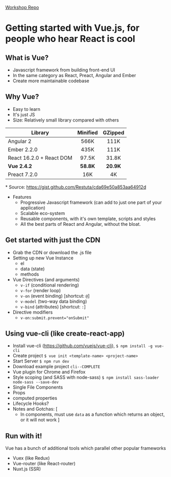 [Workshop Repo](https://github.com/rbnhmll/vue-workshop)

# Getting started with Vue.js, for people who hear React is cool

## What is Vue?

* Javascript framework from building front-end UI
* In the same category as React, Preact, Angular and Ember
* Create more maintainable codebase

## Why Vue?

- Easy to learn
- It's just JS
- Size:
  Relatively small library compared with others

| Library | Minified | GZipped |
| --------|:--------:| :------:|
| Angular 2 | 566K | 111K |
| Ember 2.2.0 | 435K | 111K |
| React 16.2.0 + React DOM | 97.5K | 31.8K |
| **Vue 2.4.2** | **58.8K** | **20.9K** |
| Preact 7.2.0 | 16K | 4K |

\* Source: https://gist.github.com/Restuta/cda69e50a853aa64912d

* Features
  * Progressive Javascript framework (can add to just one part of your application)
  * Scalable eco-system
  * Reusable components, with it's own template, scripts and styles
  * All the best parts of React and Angular, without the bloat.

## Get started with just the CDN

* Grab the CDN or download the .js file
* Setting up new Vue Instance
  * el
  * data (state)
  * methods
* Vue Directives (and arguments)
  * `v-if` (conditional rendering)
  * `v-for` (render loop)
  * `v-on` (event binding) [shortcut: `@`]
  * `v-model` (two-way data binding)
  * `v-bind` (attributes) [shortcut: `:`]
* Directive modifiers
  * `v-on:submit.prevent="onSubmit"`

## Using vue-cli (like create-react-app)

* Install vue-cli (https://github.com/vuejs/vue-cli), `$ npm install -g vue-cli`
* Create project
  `$ vue init <template-name> <project-name>`
* Start Server
  `$ npm run dev`
* Download example project `cli--COMPLETE`
* Vue plugin for Chrome and Firefox
* Style scoping (and SASS with node-sass)
  `$ npm install sass-loader node-sass --save-dev`
* Single File Components
* Props
* computed properties
* Lifecycle Hooks?
* Notes and Gotchas: [
  * In components, must use `data` as a function which returns an object, or it will not work
    ]

## Run with it!

Vue has a bunch of additional tools which parallel other popular frameworks

* Vuex (like Redux)
* Vue-router (like React-router)
* Nuxt.js (SSR)
